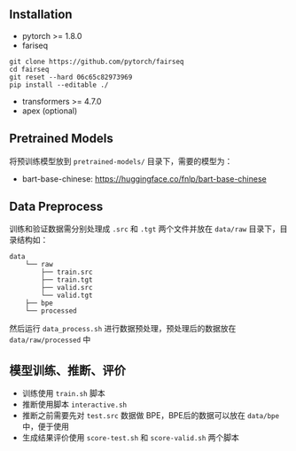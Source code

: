 ## Installation

- pytorch >= 1.8.0
- fariseq

```shell
git clone https://github.com/pytorch/fairseq
cd fairseq
git reset --hard 06c65c82973969
pip install --editable ./
```

- transformers >= 4.7.0
- apex (optional)

## Pretrained Models

将预训练模型放到 `pretrained-models/` 目录下，需要的模型为：

- bart-base-chinese: https://huggingface.co/fnlp/bart-base-chinese

## Data Preprocess

训练和验证数据需分别处理成 `.src`  和 `.tgt` 两个文件并放在 `data/raw` 目录下，目录结构如：

```
data
	└── raw
		├── train.src
		├── train.tgt
		├── valid.src
        └── valid.tgt
	├── bpe
	└── processed
```

然后运行 `data_process.sh` 进行数据预处理，预处理后的数据放在 `data/raw/processed` 中

## 模型训练、推断、评价

- 训练使用 `train.sh` 脚本
- 推断使用脚本 `interactive.sh`
- 推断之前需要先对 `test.src` 数据做 BPE，BPE后的数据可以放在 `data/bpe` 中，便于使用
- 生成结果评价使用 `score-test.sh` 和 `score-valid.sh` 两个脚本
